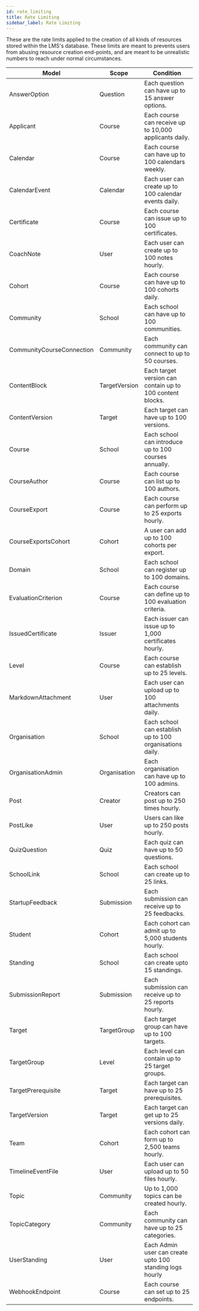 ```yaml
---
id: rate_limiting
title: Rate Limiting
sidebar_label: Rate Limiting
---
```


These are the rate limits applied to the creation of all kinds of resources stored within the LMS's database. These limits are meant to prevents users from abusing resource creation end-points, and are meant to be unrealistic numbers to reach under normal circumstances.

| Model                     | Scope         | Condition                                                 |
| ------------------------- | ------------- | --------------------------------------------------------- |
| AnswerOption              | Question      | Each question can have up to 15 answer options.           |
| Applicant                 | Course        | Each course can receive up to 10,000 applicants daily.    |
| Calendar                  | Course        | Each course can have up to 100 calendars weekly.          |
| CalendarEvent             | Calendar      | Each user can create up to 100 calendar events daily.     |
| Certificate               | Course        | Each course can issue up to 100 certificates.             |
| CoachNote                 | User          | Each user can create up to 100 notes hourly.              |
| Cohort                    | Course        | Each course can have up to 100 cohorts daily.             |
| Community                 | School        | Each school can have up to 100 communities.               |
| CommunityCourseConnection | Community     | Each community can connect to up to 50 courses.           |
| ContentBlock              | TargetVersion | Each target version can contain up to 100 content blocks. |
| ContentVersion            | Target        | Each target can have up to 100 versions.                  |
| Course                    | School        | Each school can introduce up to 100 courses annually.     |
| CourseAuthor              | Course        | Each course can list up to 100 authors.                   |
| CourseExport              | Course        | Each course can perform up to 25 exports hourly.          |
| CourseExportsCohort       | Cohort        | A user can add up to 100 cohorts per export.              |
| Domain                    | School        | Each school can register up to 100 domains.               |
| EvaluationCriterion       | Course        | Each course can define up to 100 evaluation criteria.     |
| IssuedCertificate         | Issuer        | Each issuer can issue up to 1,000 certificates hourly.    |
| Level                     | Course        | Each course can establish up to 25 levels.                |
| MarkdownAttachment        | User          | Each user can upload up to 100 attachments daily.         |
| Organisation              | School        | Each school can establish up to 100 organisations daily.  |
| OrganisationAdmin         | Organisation  | Each organisation can have up to 100 admins.              |
| Post                      | Creator       | Creators can post up to 250 times hourly.                 |
| PostLike                  | User          | Users can like up to 250 posts hourly.                    |
| QuizQuestion              | Quiz          | Each quiz can have up to 50 questions.                    |
| SchoolLink                | School        | Each school can create up to 25 links.                    |
| StartupFeedback           | Submission    | Each submission can receive up to 25 feedbacks.           |
| Student                   | Cohort        | Each cohort can admit up to 5,000 students hourly.        |
| Standing                  | School        | Each school can create upto 15 standings.                 |
| SubmissionReport          | Submission    | Each submission can receive up to 25 reports hourly.      |
| Target                    | TargetGroup   | Each target group can have up to 100 targets.             |
| TargetGroup               | Level         | Each level can contain up to 25 target groups.            |
| TargetPrerequisite        | Target        | Each target can have up to 25 prerequisites.              |
| TargetVersion             | Target        | Each target can get up to 25 versions daily.              |
| Team                      | Cohort        | Each cohort can form up to 2,500 teams hourly.            |
| TimelineEventFile         | User          | Each user can upload up to 50 files hourly.               |
| Topic                     | Community     | Up to 1,000 topics can be created hourly.                 |
| TopicCategory             | Community     | Each community can have up to 25 categories.              |
| UserStanding              | User          | Each Admin user can create upto 100 standing logs hourly  |
| WebhookEndpoint           | Course        | Each course can set up to 25 endpoints.                   |
